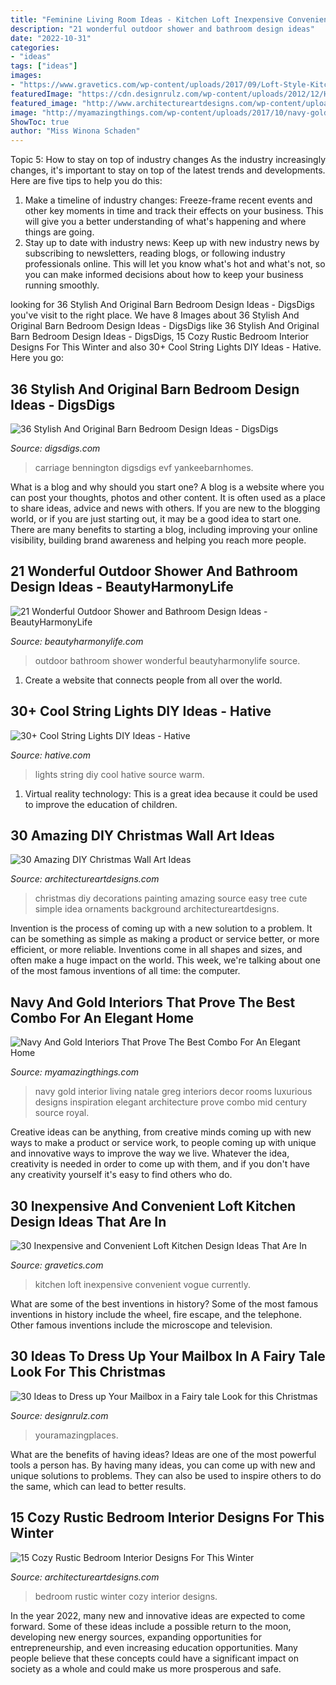 ```yaml
---
title: "Feminine Living Room Ideas - Kitchen Loft Inexpensive Convenient Vogue Currently"
description: "21 wonderful outdoor shower and bathroom design ideas"
date: "2022-10-31"
categories:
- "ideas"
tags: ["ideas"]
images:
- "https://www.gravetics.com/wp-content/uploads/2017/09/Loft-Style-Kitchen-Design-Ideas.jpg"
featuredImage: "https://cdn.designrulz.com/wp-content/uploads/2012/12/Holiday-Mailbox-CHRISTMAS-015.jpg"
featured_image: "http://www.architectureartdesigns.com/wp-content/uploads/2013/12/1914.jpg"
image: "http://myamazingthings.com/wp-content/uploads/2017/10/navy-gold-interior-12-.jpg"
ShowToc: true
author: "Miss Winona Schaden"
---
```



Topic 5: How to stay on top of industry changes
As the industry increasingly changes, it's important to stay on top of the latest trends and developments. Here are five tips to help you do this:
1. Make a timeline of industry changes: Freeze-frame recent events and other key moments in time and track their effects on your business. This will give you a better understanding of what's happening and where things are going.
2. Stay up to date with industry news: Keep up with new industry news by subscribing to newsletters, reading blogs, or following industry professionals online. This will let you know what's hot and what's not, so you can make informed decisions about how to keep your business running smoothly.

	

		
looking for 36 Stylish And Original Barn Bedroom Design Ideas - DigsDigs you've visit to the right place. We have 8 Images about 36 Stylish And Original Barn Bedroom Design Ideas - DigsDigs like 36 Stylish And Original Barn Bedroom Design Ideas - DigsDigs, 15 Cozy Rustic Bedroom Interior Designs For This Winter and also 30+ Cool String Lights DIY Ideas - Hative. Here you go:
		
    
## 36 Stylish And Original Barn Bedroom Design Ideas - DigsDigs

<img loading=lazy src="https://www.digsdigs.com/photos/stylish-and-original-barn-bedrooms-33.jpg" onerror="this.onerror=null;this.src='https://tse3.mm.bing.net/th?id=OIP._wSARuEBEe1TRBfL6rLcDwAAAA&amp;pid=15.1';" alt="36 Stylish And Original Barn Bedroom Design Ideas - DigsDigs">

_Source: digsdigs.com_

>carriage bennington digsdigs evf yankeebarnhomes. 

	

What is a blog and why should you start one?
A blog is a website where you can post your thoughts, photos and other content. It is often used as a place to share ideas, advice and news with others. If you are new to the blogging world, or if you are just starting out, it may be a good idea to start one. There are many benefits to starting a blog, including improving your online visibility, building brand awareness and helping you reach more people.

    
## 21 Wonderful Outdoor Shower And Bathroom Design Ideas - BeautyHarmonyLife

<img loading=lazy src="https://beautyharmonylife.com/wp-content/uploads/2013/10/tumblr_lt69ybK2qT1qh8c0xo1_400.jpg" onerror="this.onerror=null;this.src='https://tse1.mm.bing.net/th?id=OIP.ENBqo0FInImbLcdjXNHNhQHaLJ&amp;pid=15.1';" alt="21 Wonderful Outdoor Shower and Bathroom Design Ideas - BeautyHarmonyLife">

_Source: beautyharmonylife.com_

>outdoor bathroom shower wonderful beautyharmonylife source. 

	

1. Create a website that connects people from all over the world.

    
## 30+ Cool String Lights DIY Ideas - Hative

<img loading=lazy src="https://hative.com/wp-content/uploads/2015/01/string-lights-diy-ideas/24-string-lights-diy-ideas.jpg" onerror="this.onerror=null;this.src='https://tse2.mm.bing.net/th?id=OIP.HoVdMxoVn1uKkgzgX9FFbgHaKG&amp;pid=15.1';" alt="30+ Cool String Lights DIY Ideas - Hative">

_Source: hative.com_

>lights string diy cool hative source warm. 

	

1. Virtual reality technology: This is a great idea because it could be used to improve the education of children.

    
## 30 Amazing DIY Christmas Wall Art Ideas

<img loading=lazy src="http://www.architectureartdesigns.com/wp-content/uploads/2013/12/1914.jpg" onerror="this.onerror=null;this.src='https://tse3.mm.bing.net/th?id=OIP.z2ydj6SkIRBncB_WQkbjzQHaLI&amp;pid=15.1';" alt="30 Amazing DIY Christmas Wall Art Ideas">

_Source: architectureartdesigns.com_

>christmas diy decorations painting amazing source easy tree cute simple idea ornaments background architectureartdesigns. 

	

Invention is the process of coming up with a new solution to a problem. It can be something as simple as making a product or service better, or more efficient, or more reliable. Inventions come in all shapes and sizes, and often make a huge impact on the world. This week, we're talking about one of the most famous inventions of all time: the computer.

    
## Navy And Gold Interiors That Prove The Best Combo For An Elegant Home

<img loading=lazy src="http://myamazingthings.com/wp-content/uploads/2017/10/navy-gold-interior-12-.jpg" onerror="this.onerror=null;this.src='https://tse4.mm.bing.net/th?id=OIP.00QOHlg7Vb_FuM_HIr57eQHaJ3&amp;pid=15.1';" alt="Navy And Gold Interiors That Prove The Best Combo For An Elegant Home">

_Source: myamazingthings.com_

>navy gold interior living natale greg interiors decor rooms luxurious designs inspiration elegant architecture prove combo mid century source royal. 

	

Creative ideas can be anything, from creative minds coming up with new ways to make a product or service work, to people coming up with unique and innovative ways to improve the way we live. Whatever the idea, creativity is needed in order to come up with them, and if you don't have any creativity yourself it's easy to find others who do.

    
## 30 Inexpensive And Convenient Loft Kitchen Design Ideas That Are In

<img loading=lazy src="https://www.gravetics.com/wp-content/uploads/2017/09/Loft-Style-Kitchen-Design-Ideas.jpg" onerror="this.onerror=null;this.src='https://tse1.mm.bing.net/th?id=OIP.FhxSOSH1xDUufl0Tzd4YhQHaJ3&amp;pid=15.1';" alt="30 Inexpensive and Convenient Loft Kitchen Design Ideas That Are In">

_Source: gravetics.com_

>kitchen loft inexpensive convenient vogue currently. 

	

What are some of the best inventions in history?
Some of the most famous inventions in history include the wheel, fire escape, and the telephone. Other famous inventions include the microscope and television.

    
## 30 Ideas To Dress Up Your Mailbox In A Fairy Tale Look For This Christmas

<img loading=lazy src="https://cdn.designrulz.com/wp-content/uploads/2012/12/Holiday-Mailbox-CHRISTMAS-015.jpg" onerror="this.onerror=null;this.src='https://tse4.mm.bing.net/th?id=OIP.H-lbU3Xl5EWlMJeQCT7QRQHaLE&amp;pid=15.1';" alt="30 Ideas to Dress up Your Mailbox in a Fairy tale Look for this Christmas">

_Source: designrulz.com_

>youramazingplaces. 

	

What are the benefits of having ideas?
Ideas are one of the most powerful tools a person has. By having many ideas, you can come up with new and unique solutions to problems. They can also be used to inspire others to do the same, which can lead to better results.

    
## 15 Cozy Rustic Bedroom Interior Designs For This Winter

<img loading=lazy src="https://www.architectureartdesigns.com/wp-content/uploads/2014/10/15-Cozy-Rustic-Bedroom-Interior-Designs-For-This-Winter-3-630x947.jpg" onerror="this.onerror=null;this.src='https://tse3.mm.bing.net/th?id=OIP.NG5JmwVBK_1HqKc15m4qzQHaLI&amp;pid=15.1';" alt="15 Cozy Rustic Bedroom Interior Designs For This Winter">

_Source: architectureartdesigns.com_

>bedroom rustic winter cozy interior designs. 

	

In the year 2022, many new and innovative ideas are expected to come forward. Some of these ideas include a possible return to the moon, developing new energy sources, expanding opportunities for entrepreneurship, and even increasing education opportunities. Many people believe that these concepts could have a significant impact on society as a whole and could make us more prosperous and safe.


